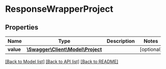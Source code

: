 # ResponseWrapperProject

## Properties
Name | Type | Description | Notes
------------ | ------------- | ------------- | -------------
**value** | [**\Swagger\Client\Model\Project**](Project.md) |  | [optional] 

[[Back to Model list]](../../README.md#documentation-for-models) [[Back to API list]](../../README.md#documentation-for-api-endpoints) [[Back to README]](../../README.md)

